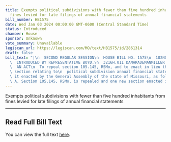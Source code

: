 ```yaml
---
title: Exempts political subdivisions with fewer than five hundred inhabitants from
  fines levied for late filings of annual financial statements
bill_number: HB1575
date: Wed Jan 03 2024 00:00:00 GMT-0600 (Central Standard Time)
status: Introduced
chamber: House
sponsor: Unknown
vote_summary: Unavailable
legiscan_url: https://legiscan.com/MO/text/HB1575/id/2861314
draft: false
bill_text: "|\n  SECOND REGULAR SESSION\n  HOUSE BILL NO. 1575\n  102ND GENERAL ASSEMBLY\n\
  \  INTRODUCED BY REPRESENTATIVE BOYD.\n  3216H.01I DANARADEMANMILLER,ChiefClerk\n\
  \  AN ACT\n  To repeal section 105.145, RSMo, and to enact in lieu thereof one new\
  \ section relating to\n  political subdivision annual financial statements.\n  Be\
  \ it enacted by the General Assembly of the state of Missouri, as follows:\n  Section\
  \ A. Section 105.145, RSMo, is repealed and one new section enacted in lieu"
---
```

Exempts political subdivisions with fewer than five hundred inhabitants from fines levied for late filings of annual financial statements

---

## Read Full Bill Text

You can view the full text [here](https://legiscan.com/MO/text/HB1575/id/2861314).
